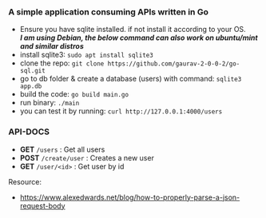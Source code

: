 ### A simple application consuming APIs written in Go

- Ensure you have sqlite installed. if not install it according to your OS.<br>
***I am using Debian, the below command can also work on ubuntu/mint and similar distros*** 
- install sqlite3: `sudo apt install sqlite3`
- clone the repo: `git clone https://github.com/gaurav-2-0-0-2/go-sql.git`
- go to db folder & create a database (users) with command: `sqlite3 app.db`
- build the code: `go build main.go`
- run binary: `./main`
- you can test it by running: `curl http://127.0.0.1:4000/users`

### API-DOCS

- **GET** `/users` : Get all users
- **POST** `/create/user` : Creates a new user
- **GET** `/user/<id>` : Get user by id

Resource:
- https://www.alexedwards.net/blog/how-to-properly-parse-a-json-request-body
